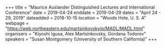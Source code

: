 +++
title = "Maurice Auslander Distinguished Lectures and International Conference"
date = 2019-04-24
enddate = 2019-04-29
dates = "April 24 - 29, 2019"
dateadded = 2018-10-15
location = "Woods Hole, U. S. A"
webpage = "https://web.northeastern.edu/martsinkovsky/p/MADL/MADL.html"
organisers = "Kiyoshi Igusa, Alex Martsinkovsky, Gordana Todorov"
speakers = "Susan Montgomery (University of Southern California)"
+++

